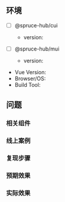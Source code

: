 ## 环境

- [ ] @spruce-hub/cui

  - version:

- [ ] @spruce-hub/mui

  - version:

- Vue Version:
- Browser/OS:
- Build Tool:

## 问题

### 相关组件

### 线上案例

### 复现步骤

### 预期效果

### 实际效果
